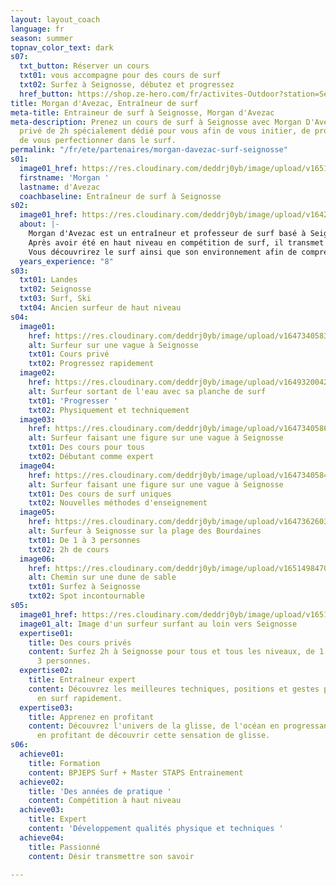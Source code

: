```yaml
---
layout: layout_coach
language: fr
season: summer
topnav_color_text: dark
s07:
  txt_button: Réserver un cours
  txt01: vous accompagne pour des cours de surf
  txt02: Surfez à Seignosse, débutez et progressez
  href_button: https://shop.ze-hero.com/fr/activites-Outdoor?station=Seignosse&calessonstype=all&catypegenderlistsummer=all&calessonsactivitytype=Surf&start-date=
title: Morgan d'Avezac, Entraîneur de surf
meta-title: Entraineur de surf à Seignosse, Morgan d'Avezac
meta-description: Prenez un cours de surf à Seignosse avec Morgan D'Avezac. Un cours
  privé de 2h spécialement dédié pour vous afin de vous initier, de progresser et
  de vous perfectionner dans le surf.
permalink: "/fr/ete/partenaires/morgan-davezac-surf-seignosse"
s01:
  image01_href: https://res.cloudinary.com/deddrj0yb/image/upload/v1651494646/website/Ind%C3%A9pendant/jeffrey-brandjes--rmn82mwVdI-unsplash.jpg
  firstname: 'Morgan '
  lastname: d'Avezac
  coachbaseline: Entraîneur de surf à Seignosse
s02:
  image01_href: https://res.cloudinary.com/deddrj0yb/image/upload/v1642661311/website/summer/carles-rabada-TbJg-UB7mGs-unsplash_1_nz9e4g.jpg
  about: |-
    Morgan d'Avezac est un entraîneur et professeur de surf basé à Seignosse dans les Landes. Le surf est un univers où il excède. Après 26 années de pratique dont 10 années de compétition de surf au sein du Hossegor Surf Club, il a ensuite entraîné 7 ans le club Waiteuteu Surf Club. Entre pratique et pédagogie, il accumule en plus des formations dans l'entraînement sportif avec un Master STAPS. Passionné, technicien et pédagogue, il saura vous apporter les meilleurs éléments afin de débuter dans le surf ou même de vous perfectionner.
    Après avoir été en haut niveau en compétition de surf, il transmet aujourd'hui toutes ces compétences auprès des élèves et des personnes désirant découvrir le surf et progresser. Aujourd'hui, il met en place ses propres méthodes d'enseignement afin de vous donner le meilleur.
    Vous découvrirez le surf ainsi que son environnement afin de comprendre l'ensemble de cet univers. Surfez avec un expert tant physique et technique pour apprendre avec les meilleurs conseils.
  years_experience: "8"
s03:
  txt01: Landes
  txt02: Seignosse
  txt03: Surf, Ski
  txt04: Ancien surfeur de haut niveau
s04:
  image01:
    href: https://res.cloudinary.com/deddrj0yb/image/upload/v1647340583/website/Ind%C3%A9pendant/51668639_2264458490442592_3894814208168034304_n.png
    alt: Surfeur sur une vague à Seignosse
    txt01: Cours privé
    txt02: Progressez rapidement
  image02:
    href: https://res.cloudinary.com/deddrj0yb/image/upload/v1649320042/website/Ind%C3%A9pendant/51300714_2264461690442272_8556519707782414336_n.jpg
    alt: Surfeur sortant de l'eau avec sa planche de surf
    txt01: 'Progresser '
    txt02: Physiquement et techniquement
  image03:
    href: https://res.cloudinary.com/deddrj0yb/image/upload/v1647340586/website/Ind%C3%A9pendant/51611112_2264458663775908_5798386440089894912_n.png
    alt: Surfeur faisant une figure sur une vague à Seignosse
    txt01: Des cours pour tous
    txt02: Débutant comme expert
  image04:
    href: https://res.cloudinary.com/deddrj0yb/image/upload/v1647340584/website/Ind%C3%A9pendant/51492224_2264458510442590_1849281714996641792_n.png
    alt: Surfeur faisant une figure sur une vague à Seignosse
    txt01: Des cours de surf uniques
    txt02: Nouvelles méthodes d'enseignement
  image05:
    href: https://res.cloudinary.com/deddrj0yb/image/upload/v1647362603/website/resorts/Seignosse/jeffrey-brandjes-IYN2sh976Ac-unsplash_1.jpg
    alt: Surfeur à Seignosse sur la plage des Bourdaines
    txt01: De 1 à 3 personnes
    txt02: 2h de cours
  image06:
    href: https://res.cloudinary.com/deddrj0yb/image/upload/v1651498470/website/resorts/Seignosse/sven-piek-j-3e9jMN1i0-unsplash.jpg
    alt: Chemin sur une dune de sable
    txt01: Surfez à Seignosse
    txt02: Spot incontournable
s05:
  image01_href: https://res.cloudinary.com/deddrj0yb/image/upload/v1651498840/website/Ind%C3%A9pendant/joackim-weiler-SCenXOv4CTI-unsplash.jpg
  image01_alt: Image d'un surfeur surfant au loin vers Seignosse
  expertise01:
    title: Des cours privés
    content: Surfez 2h à Seignosse pour tous et tous les niveaux, de 1 personnes à
      3 personnes.
  expertise02:
    title: Entraîneur expert
    content: Découvrez les meilleures techniques, positions et gestes pour progresser
      en surf rapidement.
  expertise03:
    title: Apprenez en profitant
    content: Découvrez l'univers de la glisse, de l'océan en progressant mais surtout
      en profitant de découvrir cette sensation de glisse.
s06:
  achieve01:
    title: Formation
    content: BPJEPS Surf + Master STAPS Entrainement
  achieve02:
    title: 'Des années de pratique '
    content: Compétition à haut niveau
  achieve03:
    title: Expert
    content: 'Développement qualités physique et techniques '
  achieve04:
    title: Passionné
    content: Désir transmettre son savoir

---
```

